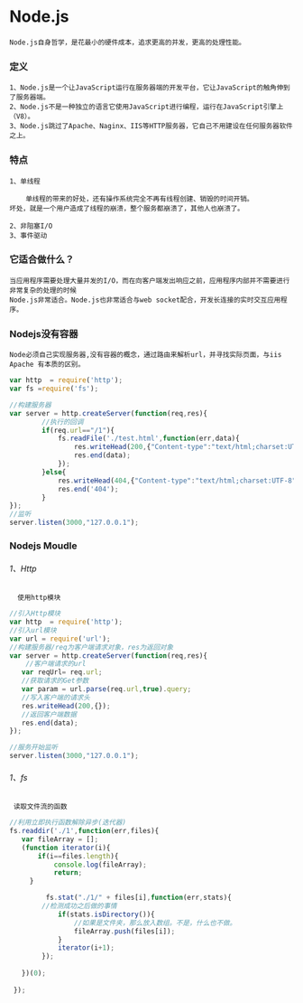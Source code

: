 #  Node.js
    Node.js自身哲学，是花最小的硬件成本，追求更高的并发，更高的处理性能。
### 定义
    
    1、Node.js是一个让JavaScript运行在服务器端的开发平台，它让JavaScript的触角伸到了服务器端。
    2、Node.js不是一种独立的语言它使用JavaScript进行编程，运行在JavaScript引擎上（V8）。
    3、Node.js跳过了Apache、Naginx、IIS等HTTP服务器，它自己不用建设在任何服务器软件之上。
    
### 特点
    1、单线程
    
        单线程的带来的好处，还有操作系统完全不再有线程创建、销毁的时间开销。
    坏处，就是一个用户造成了线程的崩溃，整个服务都崩溃了，其他人也崩溃了。
    
    2、非阻塞I/O
    3、事件驱动
    
### 它适合做什么？
    当应用程序需要处理大量并发的I/O，而在向客户端发出响应之前，应用程序内部并不需要进行非常复杂的处理的时候
    Node.js非常适合。Node.js也非常适合与web socket配合，开发长连接的实时交互应用程序。

### Nodejs没有容器
    Node必须自己实现服务器,没有容器的概念，通过路由来解析url，并寻找实际页面，与iis Apache 有本质的区别。
```.js
var http  = require('http');
var fs =require('fs');

//构建服务器
var server = http.createServer(function(req,res){
        //执行的回调
        if(req.url=="/1"){
            fs.readFile('./test.html',function(err,data){
                res.writeHead(200,{"Content-type":"text/html;charset:UTF-8"});
                res.end(data);
            });
        }else{
            res.writeHead(404,{"Content-type":"text/html;charset:UTF-8"});
            res.end('404');
        }
});
//监听
server.listen(3000,"127.0.0.1");
```
### Nodejs Moudle

###### 1、Http
       
      使用http模块 
```.js
//引入Http模块
var http  = require('http');
//引入url模块
var url = require('url');
//构建服务器/req为客户端请求对象，res为返回对象
var server = http.createServer(function(req,res){
    //客户端请求的url
   var reqUrl= req.url;
   //获取请求的Get参数
   var param = url.parse(req.url,true).query;
   //写入客户端的请求头
   res.writeHead(200,{});
   //返回客户端数据
   res.end(data);
});

//服务开始监听
server.listen(3000,"127.0.0.1");
```

###### 1、fs
     读取文件流的函数
     
``` .js
//利用立即执行函数解除异步(迭代器)
fs.readdir('./1',function(err,files){
   var fileArray = [];
   (function iterator(i){
       if(i==files.length){
           console.log(fileArray);
           return;
     }

         fs.stat("./1/" + files[i],function(err,stats){
	    //检测成功之后做的事情
            if(stats.isDirectory()){
                //如果是文件夹，那么放入数组。不是，什么也不做。
                fileArray.push(files[i]);
            }
            iterator(i+1);
        });
   
   })(0);
		
 });
```
